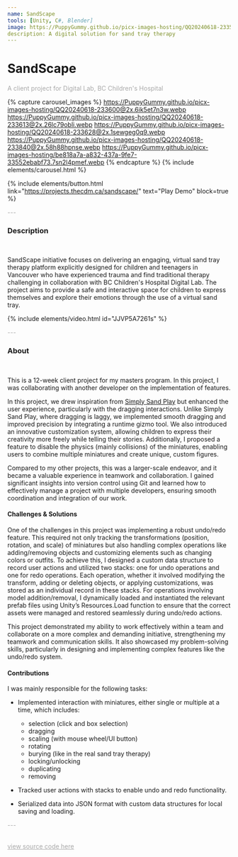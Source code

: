 ```yaml
---
name: SandScape
tools: [Unity, C#, Blender]
image: https://PuppyGummy.github.io/picx-images-hosting/QQ20240618-233524@2x.54xmarwl39.webp
description: A digital solution for sand tray therapy
---
```


# SandScape

<p style="color:DarkGrey">
A client project for Digital Lab, BC Children's Hospital
</p>

{% capture carousel_images %}
https://PuppyGummy.github.io/picx-images-hosting/QQ20240618-233600@2x.6ik5et7n3w.webp
https://PuppyGummy.github.io/picx-images-hosting/QQ20240618-233613@2x.26lc79obli.webp
https://PuppyGummy.github.io/picx-images-hosting/QQ20240618-233628@2x.1sewgeg0q9.webp
https://PuppyGummy.github.io/picx-images-hosting/QQ20240618-233840@2x.58h88hpnse.webp
https://PuppyGummy.github.io/picx-images-hosting/be818a7a-a832-437a-9fe7-33552ebabf73.7sn2l4pmef.webp
{% endcapture %}
{% include elements/carousel.html %}

{% include elements/button.html link="https://projects.thecdm.ca/sandscape/" text="Play Demo" block=true %}

<p class="text-center" style="color:DarkGrey">
---
</p>

<h3 class="text-center"> 
Description
</h3>
<br>

SandScape initiative focuses on delivering an engaging, virtual sand tray therapy platform explicitly designed for children and teenagers in Vancouver who have experienced trauma and find traditional therapy challenging in collaboration with BC Children's Hospital Digital Lab. The project aims to provide a safe and interactive space for children to express themselves and explore their emotions through the use of a virtual sand tray. 
<br>

{% include elements/video.html id="JJVP5A7261s" %}

<p class="text-center" style="color:DarkGrey">
---
</p>

<h3 class="text-center">
About
</h3>
<br>

This is a 12-week client project for my masters program. In this project, I was collaborating with another developer on the implementation of features. 

In this project, we drew inspiration from [Simply Sand Play](https://simplysandplay.com/) but enhanced the user experience, particularly with the dragging interactions. Unlike Simply Sand Play, where dragging is laggy, we implemented smooth dragging and improved precision by integrating a runtime gizmo tool. We also introduced an innovative customization system, allowing children to express their creativity more freely while telling their stories. Additionally, I proposed a feature to disable the physics (mainly collisions) of the miniatures, enabling users to combine multiple miniatures and create unique, custom figures.

Compared to my other projects, this was a larger-scale endeavor, and it became a valuable experience in teamwork and collaboration. I gained significant insights into version control using Git and learned how to effectively manage a project with multiple developers, ensuring smooth coordination and integration of our work.

#### Challenges & Solutions

One of the challenges in this project was implementing a robust undo/redo feature. This required not only tracking the transformations (position, rotation, and scale) of miniatures but also handling complex operations like adding/removing objects and customizing elements such as changing colors or outfits. To achieve this, I designed a custom data structure to record user actions and utilized two stacks: one for undo operations and one for redo operations. Each operation, whether it involved modifying the transform, adding or deleting objects, or applying customizations, was stored as an individual record in these stacks. For operations involving model addition/removal, I dynamically loaded and instantiated the relevant prefab files using Unity’s Resources.Load function to ensure that the correct assets were managed and restored seamlessly during undo/redo actions.

This project demonstrated my ability to work effectively within a team and collaborate on a more complex and demanding initiative, strengthening my teamwork and communication skills. It also showcased my problem-solving skills, particularly in designing and implementing complex features like the undo/redo system.

#### Contributions

I was mainly responsible for the following tasks:
- Implemented interaction with miniatures, either single or multiple at a time, which includes:
  - selection (click and box selection)
  - dragging
  - scaling (with mouse wheel/UI button)
  - rotating
  - burying (like in the real sand tray therapy)
  - locking/unlocking
  - duplicating
  - removing

- Tracked user actions with stacks to enable undo and redo functionality.

- Serialized data into JSON format with custom data structures for local saving and loading.

<p class="text-center" style="color:DarkGrey">
---
</p>

<br>
<div class="text-center">
<a style="color:DarkGrey" href="https://github.com/PuppyGummy/SandScape">
view source code here
</a>
</div>